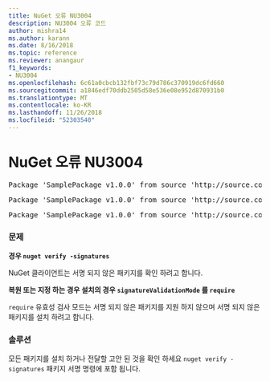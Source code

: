 ```yaml
---
title: NuGet 오류 NU3004
description: NU3004 오류 코드
author: mishra14
ms.author: karann
ms.date: 8/16/2018
ms.topic: reference
ms.reviewer: anangaur
f1_keywords:
- NU3004
ms.openlocfilehash: 6c61a0cbcb132fbf73c79d786c370919dc6fd660
ms.sourcegitcommit: a1846edf70ddb2505d58e536e08e952d870931b0
ms.translationtype: MT
ms.contentlocale: ko-KR
ms.lasthandoff: 11/26/2018
ms.locfileid: "52303540"
---
```

# <a name="nuget-error-nu3004"></a>NuGet 오류 NU3004

<pre>Package 'SamplePackage v1.0.0' from source 'http://source.com/index.json': The package is not signed.</pre>
<pre>Package 'SamplePackage v1.0.0' from source 'http://source.com/index.json': signatureValidationMode is set to require, so packages are allowed only if signed by trusted signers; however, this package is unsigned.</pre>
<pre>Package 'SamplePackage v1.0.0' from source 'http://source.com/index.json': This repository indicated that all its packages are repository signed; however, this package is unsigned.</pre>

### <a name="issue"></a>문제

**경우 `nuget verify -signatures`**

NuGet 클라이언트는 서명 되지 않은 패키지를 확인 하려고 합니다.

**복원 또는 지정 하는 경우 설치의 경우 `signatureValidationMode` 를 `require`**

`require` 유효성 검사 모드는 서명 되지 않은 패키지를 지원 하지 않으며 서명 되지 않은 패키지를 설치 하려고 합니다.

### <a name="solution"></a>솔루션

모든 패키지를 설치 하거나 전달할 고안 된 것을 확인 하세요 `nuget verify -signatures` 패키지 서명 명령에 포함 됩니다.
